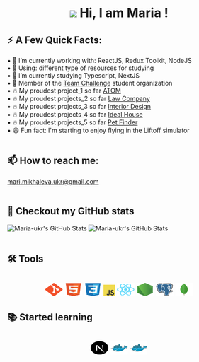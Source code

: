 <div style="display: inline_block">
  <h1 align="center"><img src="https://raw.githubusercontent.com/MartinHeinz/MartinHeinz/master/wave.gif"  width="32px">  Hi,  I am Maria !</h1>
  
  <div style="display: inline_block">
    <h2>⚡️ A Few Quick Facts:</h2> 
    •  🔭 I’m currently working with: ReactJS, Redux Toolkit, NodeJS <br>
    •  💬 Using: different type of resources for studying <br>
    •  🌱 I’m currently studying Typescript, NextJS <br>
    •  🐝 Member of the <a href="https://teamchallenge.io/">Team Challenge</a> student organization <br>
    •  🔥 My proudest project_1 so far <a href="https://maria-ukr.github.io/atom/">ATOM</a><br>
    •  🔥 My proudest projects_2 so far <a href="https://maria-ukr.github.io/law-company/">Law  Company</a><br>
    •  🔥 My proudest projects_3 so far <a href="https://maria-ukr.github.io/interior_design/">Interior Design</a><br>
    •  🔥 My proudest projects_4 so far <a href="https://maria-ukr.github.io/ideal_house/">Ideal House</a><br>
    •  🔥 My proudest projects_5 so far <a href="https://maria-ukr.github.io/pet_finder/">Pet Finder</a><br>
    <!-- •  🏆 Check out <a href="https://maria-ukr.github.io/maria-mikhaleva/">My Portfolio</a> to get to know from me more<br> -->
    •  😄 Fun fact: I'm starting to enjoy flying in the Liftoff simulator
  </div>
</div>
<br>

<div>
  <h2>📫 How to reach me:</h2>
  <a href="mailto:mari.mikhaleva.ukr@gmail.com">mari.mikhaleva.ukr@gmail.com</a>
</div>
<br>

<div style="display: inline_block">
  <h2>💼 Checkout my GitHub stats</h2> 
  
<img src="https://github-readme-stats.vercel.app/api?username=Maria-ukr&theme=algolia&show_icons=true&hide_border=true&count_private=true" alt="Maria-ukr's GitHub Stats" />
<img src="https://github-readme-stats.vercel.app/api/top-langs/?username=Maria-ukr&theme=algolia&show_icons=true&hide_border=true&layout=compact" alt="Maria-ukr's GitHub Stats" />

</div>    
<br>

 <h2>🛠️ Tools</h2> 
<div align="center" style="display: inline_block" ><br>
  <img alt="Rafa-Git" height="30px" width="40px" src="https://raw.githubusercontent.com/devicons/devicon/master/icons/git/git-original.svg">
  <img alt="Rafa-HTML" height="30px" width="40px" src="https://raw.githubusercontent.com/devicons/devicon/master/icons/html5/html5-original.svg">
  <img alt="Rafa-CSS3" height="30px" width="40px" src="https://raw.githubusercontent.com/devicons/devicon/master/icons/css3/css3-original.svg">
  <img alt="javascript" width="26px" src="https://raw.githubusercontent.com/github/explore/80688e429a7d4ef2fca1e82350fe8e3517d3494d/topics/javascript/javascript.png">

  <img alt="Rafa-React" height="30px" width="40px" src="https://raw.githubusercontent.com/devicons/devicon/master/icons/react/react-original.svg">
  
  <img alt="nodejs" height="30px" width="40px" src="https://raw.githubusercontent.com/devicons/devicon/master/icons/nodejs/nodejs-original.svg">
  
  
  <img alt="postgresql" height="30px" width="40px" src="https://raw.githubusercontent.com/devicons/devicon/master/icons/postgresql/postgresql-original.svg">
  <img alt="mongodb" height="30px" width="40px" src="https://raw.githubusercontent.com/devicons/devicon/master/icons/mongodb/mongodb-original.svg">
</div>

<h2>📚 Started learning</h2> 
  <div align="center" style="display: inline_block" ><br>
  <img alt="nextjs" height="30px" width="40px" src="https://raw.githubusercontent.com/devicons/devicon/master/icons/nextjs/nextjs-original.svg">
    <img alt="Docker" height="30px" width="40px" src="https://raw.githubusercontent.com/devicons/devicon/master/icons/docker/docker-original.svg">
    <img alt="Docker" height="30px" width="40px" src="https://raw.githubusercontent.com/devicons/devicon/master/icons/docker/docker-original.svg">
  </div>
</div>
